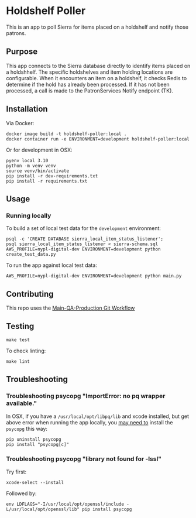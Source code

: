 # Holdshelf Poller

This is an app to poll Sierra for items placed on a holdshelf and notify those patrons.

## Purpose

This app connects to the Sierra database directly to identify items placed on a holdshhelf. The specific holdshelves and item holding locations are configurable. When it encounters an item on a holdshelf, it checks Redis to determine if the hold has already been processed. If it has not been processed, a call is made to the PatronServices Notify endpoint (TK).

## Installation

Via Docker:

```
docker image build -t holdshelf-poller:local .
docker container run -e ENVIRONMENT=development holdshelf-poller:local
```

Or for development in OSX:
```
pyenv local 3.10
python -m venv venv
source venv/bin/activate
pip install -r dev-requirements.txt
pip install -r requirements.txt
```

## Usage

### Running locally

To build a set of local test data for the `development` environment:

```
psql -c 'CREATE DATABASE sierra_local_item_status_listener';
psql sierra_local_item_status_listener < sierra-schema.sql
AWS_PROFILE=nypl-digital-dev ENVIRONMENT=development python create_test_data.py
```

To run the app against local test data:
```
AWS_PROFILE=nypl-digital-dev ENVIRONMENT=development python main.py
```

## Contributing

This repo uses the [Main-QA-Production Git Workflow](https://github.com/NYPL/engineering-general/blob/main/standards/git-workflow.md#main-qa-production)

## Testing

```
make test
```

To check linting:
```
make lint
```

## Troubleshooting
### Troubleshooting psycopg "ImportError: no pq wrapper available."

In OSX, if you have a `/usr/local/opt/libpq/lib` and xcode installed, but get above error when running the app locally, you [may need to](https://stackoverflow.com/questions/70585068/how-do-i-get-libpq-to-be-found-by-ctypes-find-library) install the `psycopg` this way:

```
pip uninstall psycopg
pip install "psycopg[c]"
```

### Troubleshooting psycopg "library not found for -lssl"

Try first:
```
xcode-select --install
```

Followed by:
```
env LDFLAGS="-I/usr/local/opt/openssl/include -L/usr/local/opt/openssl/lib" pip install psycopg
```

